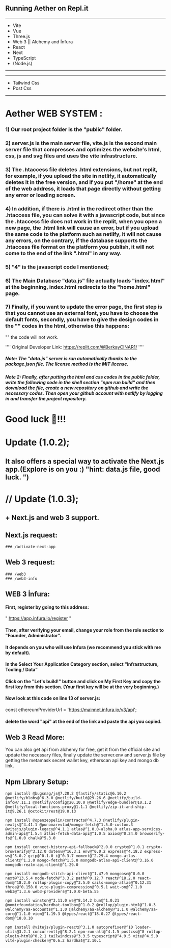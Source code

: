 ## Running Aether on Repl.it

***
- Vite
- Vue
- Three.js
- Web 3 || Alchemy and İnfura
- React
- Next
- TypeScript
- (Node.js)
***

***
- Tailwind Css
- Post Css
***

# Aether WEB SYSTEM :

### 1) Our root project folder is the "public" folder.

### 2) server.js is the main server file, vite.js is the second main server file that compresses and optimizes the website's html, css, js and svg files and uses the vite infrastructure.

### 3) The .htaccess file deletes .html extensions, but not replit, for example, if you upload the site in netlify, it automatically deletes it in the free version, and if you put "/home" at the end of the web address, it loads that page directly without getting any error or loading screen.

### 4) In addition, if there is .html in the redirect other than the .htaccess file, you can solve it with a javascript code, but since the .htaccess file does not work in the replit, when you open a new page, the .html link will cause an error, but if you upload the same code to the platform such as netlify, it will not cause any errors, on the contrary, if the database supports the .htaccess file format on the platform you publish, it will not come to the end of the link ".html" in any way.

### 5) "4" is the javascript code I mentioned;

<script>
    var currentUrl = window.location.href;

    if (currentUrl.endsWith('.html')) {
        var newUrl = currentUrl.slice(0, -5); 
        window.history.replaceState({}, document.title, newUrl); 
    }
</script>

### 6) The Main Database "data.js" file actually loads "index.html" at the beginning, index.html redirects to the "home.html" page.

### 7) Finally, if you want to update the error page, the first step is that you cannot use an external font, you have to choose the default fonts, secondly, you have to give the design codes in the "<style></style>" codes in the html, otherwise this happens: 
"<link rel="stylesheet" type="text/css" href="styles.css" />"
the code will not work.

''''
Original Developer Link: 
https://replit.com/@BerkayCINAR1/
''''

##### Note: The "data.js" server is run automatically thanks to the package.json file. The license method is the MIT license.

##### Note 2: Finally, after putting the html and css codes in the public folder, write the following code in the shell section "npm run build" and then download the file, create a new repository on github and write the necessary codes. Then open your github account with netlify by logging in and transfer the project repository.

# Good luck 👻!!!

# Update (1.0.2);

 ## It also offers a special way to activate the Next.js app.(Explore is on you :) "hint: data.js file, good luck. ")

 # // Update (1.0.3);

## + Next.js and web 3 support.
 
## Next.js request:
  ```
  ### /activate-next-app
  ```

 ## Web 3 request:
  ```
  ### /web3
  ### /web3-info
  ```

## WEB 3 İnfura:

#### First, register by going to this address: 
" https://app.infura.io/register "

#### Then, after verifying your email, change your role from the role section to "Founder, Administrator".

#### It depends on you who will use Infura (we recommend you stick with me by default).

#### In the Select Your Application Category section, select "Infrastructure, Tooling / Data"

#### Click on the "Let's build!" button and click on My First Key and copy the first key from this section. (Your first key will be at the very beginning.)

#### Now look at this code on line 13 of server.js:
const ethereumProviderUrl = 'https://mainnet.infura.io/v3/api';

#### delete the word "api" at the end of the link and paste the api you copied.


## Web 3 Read More:
You can also get api from alchemy for free,
get it from the official site and update the necessary files,
finally update the server.env and server.js file by getting the metamask secret wallet key,
etherscan api key and mongo db link.


## Npm Library Setup:
```
npm install @bugsnag/js@7.20.2 @fastify/static@6.10.2 @netlify/blobs@^6.3.0 @netlify/build@29.26.6 @netlify/build-info@7.11.1 @netlify/config@20.10.0 @netlify/edge-bundler@10.1.2 @netlify/local-functions-proxy@1.1.1 @netlify/zip-it-and-ship-it@9.26.1 @octokit/rest@19.0.13
```
```
npm install @openzeppelin/contracts@^4.7.3 @netlify/plugin-nextjs@^4.41.1 @ponomarevlad/mongo-fetch@^1.5.0-custom.3 @vitejs/plugin-legacy@^4.1.1 atlas@^1.0.0-alpha.0 atlas-app-services-admin-api@^1.5.4 atlas-fetch-data-api@^1.0.5 axios@^0.24.0 browserify-fs@^1.0.0 chalk@^5.3.0
```
```
npm install connect-history-api-fallback@^2.0.0 crypto@^1.0.1 crypto-browserify@^3.12.0 dotenv@^16.3.1 env@^0.0.2 express@^4.18.2 express-ws@^5.0.2 gzip@^0.1.0 i@^0.3.7 moment@^2.29.4 mongo-atlas-client@^1.2.0 mongo-fetch@^1.5.0 mongodb-atlas-api-client@^3.16.0 mongodb-realm-api-client@^1.29.0
```
```
npm install mongodb-stitch-api-client@^1.47.0 mongoose@^8.0.0 next@^13.5.4 node-fetch@^3.3.2 path@^0.12.7 react@^18.2.0 react-dom@^18.2.0 rollup-plugin-copy@^3.5.0 sails-mongo-atlas@^0.12.31 three@^0.158.0 vite-plugin-compression@^0.5.1 wait-on@^7.1.0 web3@^1.3.6 web3-providers@^1.0.0-beta.55
```
```
npm install winston@^3.11.0 ws@^8.14.2 bun@^1.0.21 @nomicfoundation/hardhat-toolbox@^1.0.2 @rollup/plugin-html@^1.0.3 @alchemy/aa-accounts@^1.1.0 @alchemy/aa-alchemy@^1.1.0 @alchemy/aa-core@^1.1.0 viem@^1.19.3 @types/react@^18.0.27 @types/react-dom@^18.0.10
```
```
npm install @vitejs/plugin-react@^3.1.0 autoprefixer@^10 loader-utils@3.2.1 concurrently@^8.2.1 npm-run-all@^4.1.5 postcss@^8 rollup-plugin-html@^0.2.1 tailwindcss@^3.3.5 typescript@^4.9.5 vite@^4.5.0 vite-plugin-checker@^0.6.2 hardhat@^2.10.1
```
